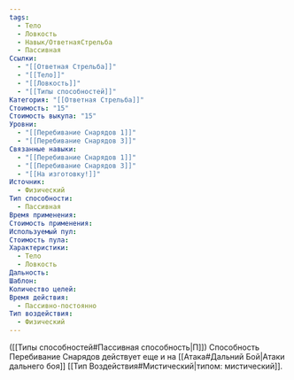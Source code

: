 ```yaml
---
tags:
  - Тело
  - Ловкость
  - Навык/ОтветнаяСтрельба
  - Пассивная
Ссылки:
  - "[[Ответная Стрельба]]"
  - "[[Тело]]"
  - "[[Ловкость]]"
  - "[[Типы способностей]]"
Категория: "[[Ответная Стрельба]]"
Стоимость: "15"
Стоимость выкупа: "15"
Уровни:
  - "[[Перебивание Снарядов 1]]"
  - "[[Перебивание Снарядов 3]]"
Связанные навыки:
  - "[[Перебивание Снарядов 1]]"
  - "[[Перебивание Снарядов 3]]"
  - "[[На изготовку!]]"
Источник:
  - Физический
Тип способности:
  - Пассивная
Время применения: 
Стоимость применения: 
Используемый пул: 
Стоимость пула: 
Характеристики:
  - Тело
  - Ловкость
Дальность: 
Шаблон: 
Количество целей: 
Время действия:
  - Пассивно-постоянно
Тип воздействия:
  - Физический
---
```

([[Типы способностей#Пассивная способность|П]]) Способность Перебивание Снарядов действует еще и на [[Атака#Дальний Бой|Атаки дальнего боя]] [[Тип Воздействия#Мистический|типом: мистический]]. 